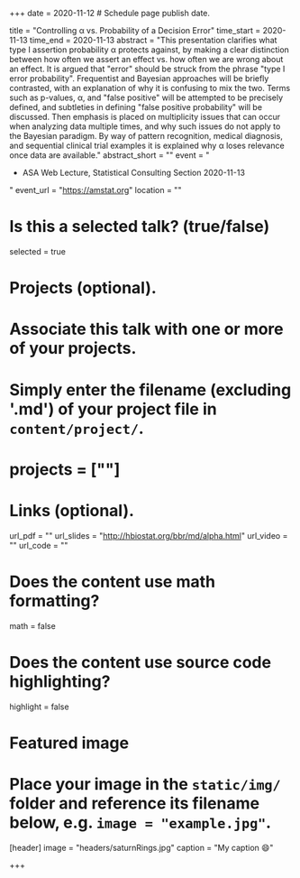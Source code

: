 +++
date = 2020-11-12  # Schedule page publish date.

title = "Controlling α vs. Probability of a Decision Error"
time_start = 2020-11-13
time_end   = 2020-11-13
abstract = "This presentation clarifies what type I assertion probability α protects against, by making a clear distinction between how often we assert an effect vs. how often we are wrong about an effect.  It is argued that "error" should be struck from the phrase "type I error probability".  Frequentist and Bayesian approaches will be briefly contrasted, with an explanation of why it is confusing to mix the two.  Terms such as p-values, α, and "false positive" will be attempted to be precisely defined, and subtleties in defining "false positive probability" will be discussed.   Then emphasis is placed on multiplicity issues that can occur when analyzing data multiple times, and why such issues do not apply to the Bayesian paradigm.  By way of pattern recognition, medical diagnosis, and sequential clinical trial examples it is explained why α loses relevance once data are available."
abstract_short = ""
event = "<ul><li>ASA Web Lecture, Statistical Consulting Section 2020-11-13</li></ul>"
event_url = "https://amstat.org"
location = ""

# Is this a selected talk? (true/false)
selected = true

# Projects (optional).
#   Associate this talk with one or more of your projects.
#   Simply enter the filename (excluding '.md') of your project file in `content/project/`.
# projects = [""]

# Links (optional).
url_pdf = ""
url_slides = "http://hbiostat.org/bbr/md/alpha.html"
url_video = ""
url_code = ""

# Does the content use math formatting?
math = false

# Does the content use source code highlighting?
highlight = false

# Featured image
# Place your image in the `static/img/` folder and reference its filename below, e.g. `image = "example.jpg"`.
[header]
image = "headers/saturnRings.jpg"
caption = "My caption :smile:"

+++
